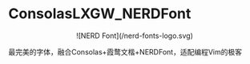 # ConsolasLXGW_NERDFont
<div align="center">
  ![NERD Font](/nerd-fonts-logo.svg)
</div>

最完美的字体，融合Consolas+霞鹜文楷+NERDFont，适配编程Vim的极客
